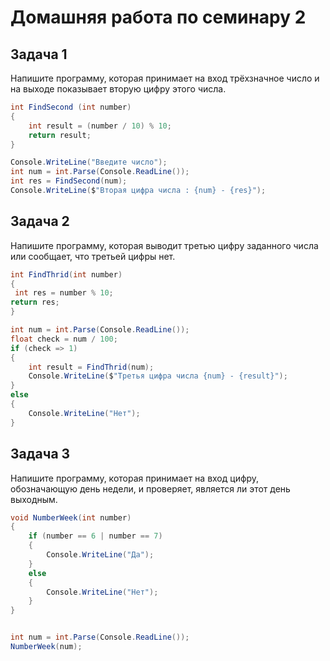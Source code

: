 # Домашняя работа по семинару 2

## Задача 1
Напишите программу, которая принимает на
вход трёхзначное число и на выходе показывает вторую
цифру этого числа.

```C#
int FindSecond (int number)
{
    int result = (number / 10) % 10;
    return result;
}

Console.WriteLine("Введите число");
int num = int.Parse(Console.ReadLine());
int res = FindSecond(num);
Console.WriteLine($"Вторая цифра числа : {num} - {res}");
```

## Задача 2
 Напишите программу, которая выводит
третью цифру заданного числа или сообщает, что третьей
цифры нет.

```C#
int FindThrid(int number)
{
 int res = number % 10;
return res;
}

int num = int.Parse(Console.ReadLine());
float check = num / 100;
if (check => 1)
{
    int result = FindThrid(num);
    Console.WriteLine($"Третья цифра числа {num} - {result}");
}
else
{
    Console.WriteLine("Нет");
}
```

## Задача 3
 Напишите программу, которая принимает на
вход цифру, обозначающую день недели, и проверяет,
является ли этот день выходным.

```C#
void NumberWeek(int number)
{
    if (number == 6 | number == 7)
    {
        Console.WriteLine("Да");
    }
    else
    {
        Console.WriteLine("Нет");
    }
}


int num = int.Parse(Console.ReadLine());
NumberWeek(num);
```